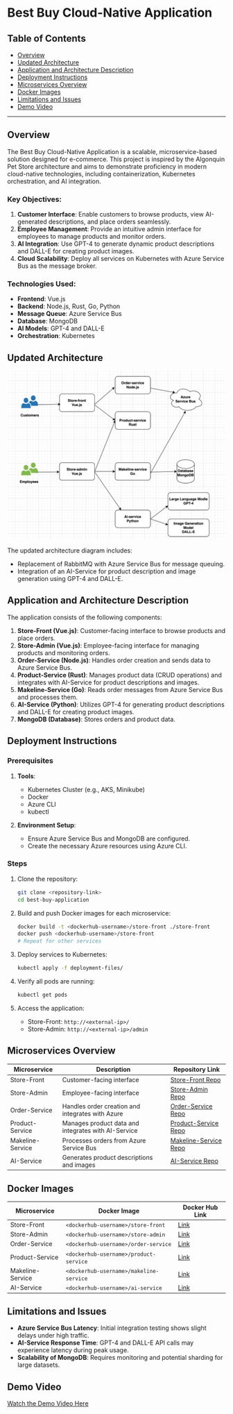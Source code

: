 # Best Buy Cloud-Native Application

## Table of Contents
- [Overview](#overview)
- [Updated Architecture](#updated-architecture)
- [Application and Architecture Description](#application-and-architecture-description)
- [Deployment Instructions](#deployment-instructions)
- [Microservices Overview](#microservices-overview)
- [Docker Images](#docker-images)
- [Limitations and Issues](#limitations-and-issues)
- [Demo Video](#demo-video)

---

## Overview
The Best Buy Cloud-Native Application is a scalable, microservice-based solution designed for e-commerce. This project is inspired by the Algonquin Pet Store architecture and aims to demonstrate proficiency in modern cloud-native technologies, including containerization, Kubernetes orchestration, and AI integration.

### Key Objectives:
1. **Customer Interface**: Enable customers to browse products, view AI-generated descriptions, and place orders seamlessly.
2. **Employee Management**: Provide an intuitive admin interface for employees to manage products and monitor orders.
3. **AI Integration**: Use GPT-4 to generate dynamic product descriptions and DALL-E for creating product images.
4. **Cloud Scalability**: Deploy all services on Kubernetes with Azure Service Bus as the message broker.

### Technologies Used:
- **Frontend**: Vue.js
- **Backend**: Node.js, Rust, Go, Python
- **Message Queue**: Azure Service Bus
- **Database**: MongoDB
- **AI Models**: GPT-4 and DALL-E
- **Orchestration**: Kubernetes

## Updated Architecture
![Updated Architecture Diagram](architecture-diagram.png)

The updated architecture diagram includes:
- Replacement of RabbitMQ with Azure Service Bus for message queuing.
- Integration of an AI-Service for product description and image generation using GPT-4 and DALL-E.

## Application and Architecture Description
The application consists of the following components:

1. **Store-Front (Vue.js)**: Customer-facing interface to browse products and place orders.
2. **Store-Admin (Vue.js)**: Employee-facing interface for managing products and monitoring orders.
3. **Order-Service (Node.js)**: Handles order creation and sends data to Azure Service Bus.
4. **Product-Service (Rust)**: Manages product data (CRUD operations) and integrates with AI-Service for product descriptions and images.
5. **Makeline-Service (Go)**: Reads order messages from Azure Service Bus and processes them.
6. **AI-Service (Python)**: Utilizes GPT-4 for generating product descriptions and DALL-E for creating product images.
7. **MongoDB (Database)**: Stores orders and product data.

## Deployment Instructions
### Prerequisites
1. **Tools**:
   - Kubernetes Cluster (e.g., AKS, Minikube)
   - Docker
   - Azure CLI
   - kubectl

2. **Environment Setup**:
   - Ensure Azure Service Bus and MongoDB are configured.
   - Create the necessary Azure resources using Azure CLI.

### Steps
1. Clone the repository:
   ```bash
   git clone <repository-link>
   cd best-buy-application
   ```

2. Build and push Docker images for each microservice:
   ```bash
   docker build -t <dockerhub-username>/store-front ./store-front
   docker push <dockerhub-username>/store-front
   # Repeat for other services
   ```

3. Deploy services to Kubernetes:
   ```bash
   kubectl apply -f deployment-files/
   ```

4. Verify all pods are running:
   ```bash
   kubectl get pods
   ```

5. Access the application:
   - Store-Front: `http://<external-ip>/`
   - Store-Admin: `http://<external-ip>/admin`

## Microservices Overview
| Microservice      | Description                                         | Repository Link                           |
|-------------------|-----------------------------------------------------|-------------------------------------------|
| Store-Front       | Customer-facing interface                          | [Store-Front Repo](#)                     |
| Store-Admin       | Employee-facing interface                          | [Store-Admin Repo](#)                     |
| Order-Service     | Handles order creation and integrates with Azure   | [Order-Service Repo](#)                   |
| Product-Service   | Manages product data and integrates with AI-Service| [Product-Service Repo](#)                 |
| Makeline-Service  | Processes orders from Azure Service Bus            | [Makeline-Service Repo](#)                |
| AI-Service        | Generates product descriptions and images          | [AI-Service Repo](#)                      |

## Docker Images
| Microservice      | Docker Image                                       | Docker Hub Link                           |
|-------------------|-----------------------------------------------------|-------------------------------------------|
| Store-Front       | `<dockerhub-username>/store-front`                 | [Link](#)                                 |
| Store-Admin       | `<dockerhub-username>/store-admin`                 | [Link](#)                                 |
| Order-Service     | `<dockerhub-username>/order-service`               | [Link](#)                                 |
| Product-Service   | `<dockerhub-username>/product-service`             | [Link](#)                                 |
| Makeline-Service  | `<dockerhub-username>/makeline-service`            | [Link](#)                                 |
| AI-Service        | `<dockerhub-username>/ai-service`                  | [Link](#)                                 |

## Limitations and Issues
- **Azure Service Bus Latency**: Initial integration testing shows slight delays under high traffic.
- **AI-Service Response Time**: GPT-4 and DALL-E API calls may experience latency during peak usage.
- **Scalability of MongoDB**: Requires monitoring and potential sharding for large datasets.

## Demo Video
[Watch the Demo Video Here](#)
